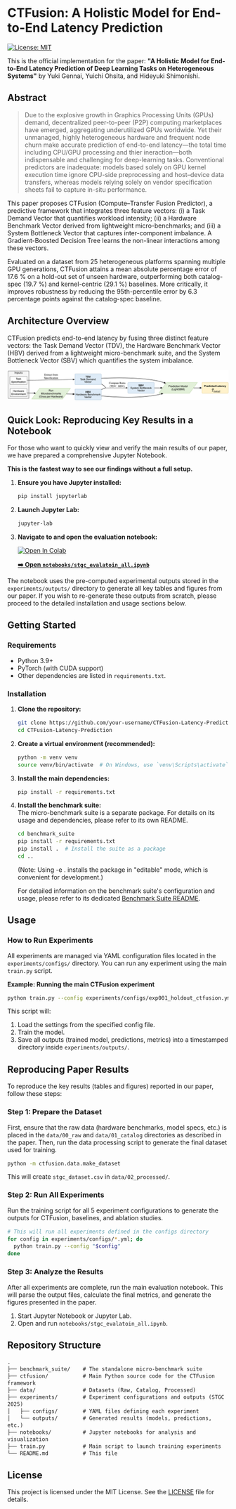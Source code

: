 # CTFusion: A Holistic Model for End-to-End Latency Prediction

[![License: MIT](https://img.shields.io/badge/License-MIT-yellow.svg)](https://opensource.org/licenses/MIT)

This is the official implementation for the paper: **"A Holistic Model for End-to-End Latency Prediction of Deep Learning Tasks on Heterogeneous Systems"** by Yuki Gennai, Yuichi Ohsita, and Hideyuki Shimonishi.

## Abstract

> Due to the explosive growth in Graphics Processing Units (GPUs) demand, decentralized peer-to-peer (P2P) computing marketplaces have emerged, aggregating underutilized GPUs worldwide. Yet their unmanaged, highly heterogeneous hardware and frequent node churn make accurate prediction of end-to-end latency—the total time including CPU/GPU processing and thier ineraction—both indispensable and challenging for deep-learning tasks. Conventional predictors are inadequate: models based solely on GPU kernel execution time ignore CPU-side preprocessing and host–device data transfers, whereas models relying solely on vendor specification sheets fail to capture in-situ performance.

This paper proposes CTFusion (Compute–Transfer Fusion Predictor), a predictive framework that integrates three feature vectors: (i) a Task Demand Vector that quantifies workload intensity; (ii) a Hardware Benchmark Vector derived from lightweight micro-benchmarks; and (iii) a System Bottleneck Vector that captures inter-component imbalance. A Gradient-Boosted Decision Tree learns the non-linear interactions among these vectors.

Evaluated on a dataset from 25 heterogeneous platforms spanning multiple GPU generations, CTFusion attains a mean absolute percentage error of 17.6 % on a hold-out set of unseen hardware, outperforming both catalog-spec (19.7 %) and kernel-centric (29.1 %) baselines. More critically, it improves robustness by reducing the 95th-percentile error by 6.3 percentage points against the catalog-spec baseline.

## Architecture Overview

CTFusion predicts end-to-end latency by fusing three distinct feature vectors: the Task Demand Vector (TDV), the Hardware Benchmark Vector (HBV) derived from a lightweight micro-benchmark suite, and the System Bottleneck Vector (SBV) which quantifies the system imbalance.

![CTFusion Architecture](./imgs/CTFusion_overview.png)

## Quick Look: Reproducing Key Results in a Notebook

For those who want to quickly view and verify the main results of our paper, we have prepared a comprehensive Jupyter Notebook.

**This is the fastest way to see our findings without a full setup.**

1.  **Ensure you have Jupyter installed:**
    ```bash
    pip install jupyterlab
    ```
2.  **Launch Jupyter Lab:**
    ```bash
    jupyter-lab
    ```
3.  **Navigate to and open the evaluation notebook:**

    [![Open In Colab](https://colab.research.google.com/assets/colab-badge.svg)](https://colab.research.google.com/github/gen-yuu/ctfusion-latency-prediction/blob/master/notebooks/stgc_evalatoin_all.ipynb)

    **[➡️ Open `notebooks/stgc_evalatoin_all.ipynb`](./notebooks/stgc_evalatoin_all.ipynb)**

The notebook uses the pre-computed experimental outputs stored in the `experiments/outputs/` directory to generate all key tables and figures from our paper. If you wish to re-generate these outputs from scratch, please proceed to the detailed installation and usage sections below.

## Getting Started

### Requirements

- Python 3.9+
- PyTorch (with CUDA support)
- Other dependencies are listed in `requirements.txt`.

### Installation

1.  **Clone the repository:**

    ```bash
    git clone https://github.com/your-username/CTFusion-Latency-Prediction.git
    cd CTFusion-Latency-Prediction
    ```

2.  **Create a virtual environment (recommended):**

    ```bash
    python -m venv venv
    source venv/bin/activate  # On Windows, use `venv\Scripts\activate`
    ```

3.  **Install the main dependencies:**

    ```bash
    pip install -r requirements.txt
    ```

4.  **Install the benchmark suite:**  
    The micro-benchmark suite is a separate package. For details on its usage and dependencies, please refer to its own README.

    ```bash
    cd benchmark_suite
    pip install -r requirements.txt
    pip install .  # Install the suite as a package
    cd ..
    ```

    (Note: Using -e . installs the package in "editable" mode, which is convenient for development.)

    For detailed information on the benchmark suite's configuration and usage, please refer to its dedicated [Benchmark Suite README](./benchmark_suite/README.md).

## Usage

### How to Run Experiments

All experiments are managed via YAML configuration files located in the `experiments/configs/` directory. You can run any experiment using the main `train.py` script.

**Example: Running the main CTFusion experiment**

```bash
python train.py --config experiments/configs/exp001_holdout_ctfusion.yml
```

This script will:

1.  Load the settings from the specified config file.
2.  Train the model.
3.  Save all outputs (trained model, predictions, metrics) into a timestamped directory inside `experiments/outputs/`.

## Reproducing Paper Results

To reproduce the key results (tables and figures) reported in our paper, follow these steps:

### Step 1: Prepare the Dataset

First, ensure that the raw data (hardware benchmarks, model specs, etc.) is placed in the `data/00_raw` and `data/01_catalog` directories as described in the paper. Then, run the data processing script to generate the final dataset used for training.

```bash
python -m ctfusion.data.make_dataset
```

This will create `stgc_dataset.csv` in `data/02_processed/`.

### Step 2: Run All Experiments

Run the training script for all 5 experiment configurations to generate the outputs for CTFusion, baselines, and ablation studies.

```bash
# This will run all experiments defined in the configs directory
for config in experiments/configs/*.yml; do
  python train.py --config "$config"
done
```

### Step 3: Analyze the Results

After all experiments are complete, run the main evaluation notebook. This will parse the output files, calculate the final metrics, and generate the figures presented in the paper.

1.  Start Jupyter Notebook or Jupyter Lab.
2.  Open and run `notebooks/stgc_evalatoin_all.ipynb`.

## Repository Structure

```
.
├── benchmark_suite/    # The standalone micro-benchmark suite
├── ctfusion/           # Main Python source code for the CTFusion framework
├── data/               # Datasets (Raw, Catalog, Processed)
├── experiments/        # Experiment configurations and outputs (STGC 2025)
│   ├── configs/        # YAML files defining each experiment
│   └── outputs/        # Generated results (models, predictions, etc.)
├── notebooks/          # Jupyter notebooks for analysis and visualization
├── train.py            # Main script to launch training experiments
└── README.md           # This file
```

## License

This project is licensed under the MIT License. See the [LICENSE](./LICENSE) file for details.
